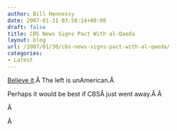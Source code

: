 ```yaml
---
author: Bill Hennessy
date: 2007-01-31 03:58:14+00:00
draft: false
title: CBS News Signs Pact With al-Qaeda
layout: blog
url: /2007/01/30/cbs-news-signs-pact-with-al-qaeda/
categories:
- Latest
---
```


[Believe it](https://michellemalkin.com/archives/006793.htm).Â  The left is unAmerican.Â

Perhaps it would be best if CBSÂ just went away.Â  Â

Â

Â 
